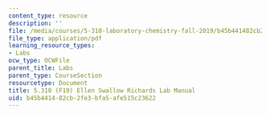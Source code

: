 ```yaml
---
content_type: resource
description: ''
file: /media/courses/5-310-laboratory-chemistry-fall-2019/b45b441482cb2fe3bfa5afe515c23622_MIT5_310F19_Lab2.pdf
file_type: application/pdf
learning_resource_types:
- Labs
ocw_type: OCWFile
parent_title: Labs
parent_type: CourseSection
resourcetype: Document
title: 5.310 (F19) Ellen Swallow Richards Lab Manual
uid: b45b4414-82cb-2fe3-bfa5-afe515c23622
---
```

